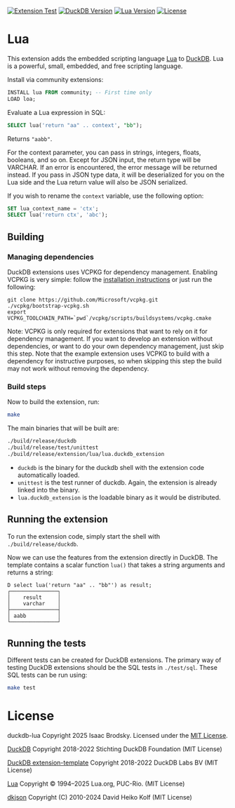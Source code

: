[![Extension Test](https://github.com/isaacbrodsky/duckdb-lua/actions/workflows/MainDistributionPipeline.yml/badge.svg)](https://github.com/isaacbrodsky/duckdb-lua/actions/workflows/MainDistributionPipeline.yml)
[![DuckDB Version](https://img.shields.io/static/v1?label=duckdb&message=v1.4.0&color=blue)](https://github.com/duckdb/duckdb/releases/tag/v1.4.0)
[![Lua Version](https://img.shields.io/static/v1?label=lua&message=v5.4.8&color=blue)](https://lua.org/home.html)
[![License](https://img.shields.io/badge/License-Apache%202.0-blue.svg)](LICENSE)

# Lua

This extension adds the embedded scripting language [Lua](https://lua.org) to [DuckDB](https://duckdb.org/). Lua is a powerful, small, embedded, and free scripting language.

Install via community extensions:

```sql
INSTALL lua FROM community; -- First time only
LOAD loa;
```

Evaluate a Lua expression in SQL:
```sql
SELECT lua('return "aa" .. context', "bb");
```

Returns `"aabb"`.

For the context parameter, you can pass in strings, integers, floats, booleans, and so on. Except for JSON input, the return type will be VARCHAR. If an error is encountered, the error message will be returned instead. If you pass in JSON type data, it will be deserialized for you on the Lua side and the Lua return value will also be JSON serialized.

If you wish to rename the `context` variable, use the following option:
```sql
SET lua_context_name = 'ctx';
SELECT lua('return ctx', 'abc');
```

## Building
### Managing dependencies
DuckDB extensions uses VCPKG for dependency management. Enabling VCPKG is very simple: follow the [installation instructions](https://vcpkg.io/en/getting-started) or just run the following:
```shell
git clone https://github.com/Microsoft/vcpkg.git
./vcpkg/bootstrap-vcpkg.sh
export VCPKG_TOOLCHAIN_PATH=`pwd`/vcpkg/scripts/buildsystems/vcpkg.cmake
```
Note: VCPKG is only required for extensions that want to rely on it for dependency management. If you want to develop an extension without dependencies, or want to do your own dependency management, just skip this step. Note that the example extension uses VCPKG to build with a dependency for instructive purposes, so when skipping this step the build may not work without removing the dependency.

### Build steps
Now to build the extension, run:
```sh
make
```
The main binaries that will be built are:
```sh
./build/release/duckdb
./build/release/test/unittest
./build/release/extension/lua/lua.duckdb_extension
```
- `duckdb` is the binary for the duckdb shell with the extension code automatically loaded.
- `unittest` is the test runner of duckdb. Again, the extension is already linked into the binary.
- `lua.duckdb_extension` is the loadable binary as it would be distributed.

## Running the extension
To run the extension code, simply start the shell with `./build/release/duckdb`.

Now we can use the features from the extension directly in DuckDB. The template contains a scalar function `lua()` that takes a string arguments and returns a string:

```
D select lua('return "aa" .. "bb"') as result;
┌───────────────┐
│    result     │
│    varchar    │
├───────────────┤
│ aabb          │
└───────────────┘
```

## Running the tests
Different tests can be created for DuckDB extensions. The primary way of testing DuckDB extensions should be the SQL tests in `./test/sql`. These SQL tests can be run using:
```sh
make test
```

# License

duckdb-lua Copyright 2025 Isaac Brodsky. Licensed under the [MIT License](./LICENSE).

[DuckDB](https://github.com/duckdb/duckdb) Copyright 2018-2022 Stichting DuckDB Foundation (MIT License)

[DuckDB extension-template](https://github.com/duckdb/extension-template) Copyright 2018-2022 DuckDB Labs BV (MIT License)

[Lua](https://lua.org/license.html) Copyright © 1994–2025 Lua.org, PUC-Rio. (MIT License)

[dkjson](https://dkolf.de/dkjson-lua/) Copyright (C) 2010-2024 David Heiko Kolf (MIT License)
